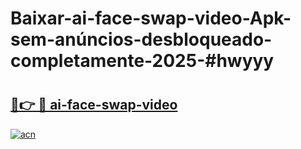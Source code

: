 # Baixar-ai-face-swap-video-Apk-sem-anúncios-desbloqueado-completamente-2025-#hwyyy

# <h2><a href="https://ainizakaria.my?title=ai-face-swap-video&ref=24M">🔗👉 🔴 ai-face-swap-video</a></h2>

[![acn](https://github.com/user-attachments/assets/0f9c940e-d8b0-45ae-aac7-cd30a18b3e1c)](https://ainizakaria.my?title=ai-face-swap-video&ref=24M)

